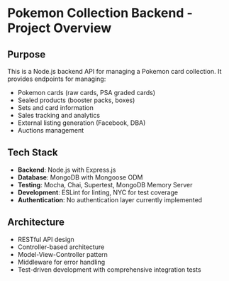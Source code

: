 # Pokemon Collection Backend - Project Overview

## Purpose
This is a Node.js backend API for managing a Pokemon card collection. It provides endpoints for managing:
- Pokemon cards (raw cards, PSA graded cards)
- Sealed products (booster packs, boxes)
- Sets and card information
- Sales tracking and analytics
- External listing generation (Facebook, DBA)
- Auctions management

## Tech Stack
- **Backend**: Node.js with Express.js
- **Database**: MongoDB with Mongoose ODM
- **Testing**: Mocha, Chai, Supertest, MongoDB Memory Server
- **Development**: ESLint for linting, NYC for test coverage
- **Authentication**: No authentication layer currently implemented

## Architecture
- RESTful API design
- Controller-based architecture
- Model-View-Controller pattern
- Middleware for error handling
- Test-driven development with comprehensive integration tests
